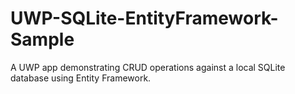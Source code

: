 # UWP-SQLite-EntityFramework-Sample
A UWP app demonstrating CRUD operations against a local SQLite database using Entity Framework.
